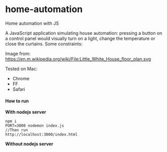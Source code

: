 # home-automation
Home automation with JS

A JavaScript application simulating house automation: pressing a button on a control panel would visually turn on a light, change the temperature or close the curtains. Some constraints:

Image from: https://en.m.wikipedia.org/wiki/File:Little_White_House_floor_plan.svg

Tested on Mac:
* Chrome
* FF
* Safari

#### How to run

**With nodejs server**

```
npm i
PORT=3000 nodemon index.js
//Then run
http://localhost:3000/index.html

```

**Without nodejs server**
